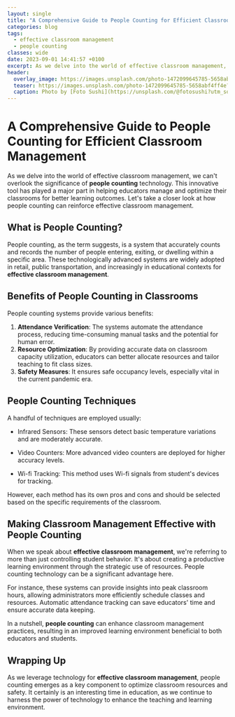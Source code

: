 ```yaml
---
layout: single
title: "A Comprehensive Guide to People Counting for Efficient Classroom Management"
categories: blog
tags:
  - effective classroom management
  - people counting
classes: wide
date: 2023-09-01 14:41:57 +0100
excerpt: As we delve into the world of effective classroom management, we can't overlook the significance of **people counting** technology.
header:
  overlay_image: https://images.unsplash.com/photo-1472099645785-5658abf4ff4e?crop=entropy&cs=tinysrgb&fit=max&fm=jpg&ixid=M3w0Nzk0ODB8MHwxfHNlYXJjaHw5fHxlZmZlY3RpdmUlMjBjbGFzc3Jvb20lMjBtYW5hZ2VtZW50JTJDJTIwcGVvcGxlJTIwY291bnRpbmd8ZW58MHwwfHx8MTY5MzU3NTcxOHww&ixlib=rb-4.0.3&q=80&w=1080
  teaser: https://images.unsplash.com/photo-1472099645785-5658abf4ff4e?crop=entropy&cs=tinysrgb&fit=max&fm=jpg&ixid=M3w0Nzk0ODB8MHwxfHNlYXJjaHw5fHxlZmZlY3RpdmUlMjBjbGFzc3Jvb20lMjBtYW5hZ2VtZW50JTJDJTIwcGVvcGxlJTIwY291bnRpbmd8ZW58MHwwfHx8MTY5MzU3NTcxOHww&ixlib=rb-4.0.3&q=80&w=400
  caption: Photo by [Foto Sushi](https://unsplash.com/@fotosushi?utm_source=peoplecounter&utm_medium=referral) on [Unsplash](https://unsplash.com/?utm_source=peoplecounter&utm_medium=referral)
---
```


# A Comprehensive Guide to People Counting for Efficient Classroom Management

As we delve into the world of effective classroom management, we can't overlook the significance of **people counting** technology. This innovative tool has played a major part in helping educators manage and optimize their classrooms for better learning outcomes. Let's take a closer look at how people counting can reinforce effective classroom management.

## What is People Counting?

People counting, as the term suggests, is a system that accurately counts and records the number of people entering, exiting, or dwelling within a specific area. These technologically advanced systems are widely adopted in retail, public transportation, and increasingly in educational contexts for **effective classroom management**.

## Benefits of People Counting in Classrooms

People counting systems provide various benefits:

1. **Attendance Verification**: The systems automate the attendance process, reducing time-consuming manual tasks and the potential for human error.
2. **Resource Optimization**: By providing accurate data on classroom capacity utilization, educators can better allocate resources and tailor teaching to fit class sizes.
3. **Safety Measures**: It ensures safe occupancy levels, especially vital in the current pandemic era. 

## People Counting Techniques

A handful of techniques are employed usually:

- Infrared Sensors: These sensors detect basic temperature variations and are moderately accurate. 

- Video Counters: More advanced video counters are deployed for higher accuracy levels. 

- Wi-fi Tracking: This method uses Wi-fi signals from student's devices for tracking. 

However, each method has its own pros and cons and should be selected based on the specific requirements of the classroom.

## Making Classroom Management Effective with People Counting

When we speak about **effective classroom management**, we're referring to more than just controlling student behavior. It's about creating a productive learning environment through the strategic use of resources. People counting technology can be a significant advantage here.

For instance, these systems can provide insights into peak classroom hours, allowing administrators more efficiently schedule classes and resources. Automatic attendance tracking can save educators' time and ensure accurate data keeping. 

In a nutshell, **people counting** can enhance classroom management practices, resulting in an improved learning environment beneficial to both educators and students.

## Wrapping Up

As we leverage technology for **effective classroom management**, people counting emerges as a key component to optimize classroom resources and safety. It certainly is an interesting time in education, as we continue to harness the power of technology to enhance the teaching and learning environment.
